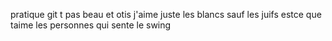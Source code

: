 pratique git
t pas beau et otis
j'aime juste les blancs sauf les juifs
estce que taime les personnes qui sente le swing 